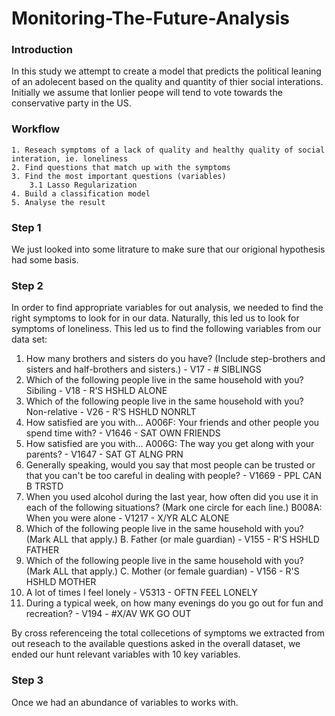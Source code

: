 # Monitoring-The-Future-Analysis

### Introduction
In this study we attempt to create a model that predicts the political leaning of an adolecent 
based on the quality and quantity of thier social interations. Initially we assume that lonlier 
peope will tend to vote towards the conservative party in the US. 

### Workflow 
    1. Reseach symptoms of a lack of quality and healthy quality of social interation, ie. loneliness
    2. Find questions that match up with the symptoms
    3. Find the most important questions (variables) 
        3.1 Lasso Regularization
    4. Build a classification model 
    5. Analyse the result

### Step 1
We just looked into some litrature to make sure that our origional hypothesis had some basis. 

### Step 2

In order to find appropriate variables for out analysis, we needed to find the right symptoms 
to look for in our data. Naturally, this led us to look for symptoms of loneliness. This led 
us to find the following variables from our data set:

1. How many brothers and sisters do you have? (Include step-brothers and sisters and half-brothers and sisters.) - V17 - # SIBLINGS
2. Which of the following people live in the same household with you? Sibiling - V18 - R'S HSHLD ALONE
3. Which of the following people live in the same household with you? Non-relative - V26 - R'S HSHLD NONRLT
4. How satisfied are you with... A006F: Your friends and other people you spend time with? - V1646 - SAT OWN FRIENDS
5. How satisfied are you with... A006G: The way you get along with your parents? - V1647 - SAT GT ALNG PRN
6. Generally speaking, would you say that most people can be trusted or 
that you can't be too careful in dealing with people? -  V1669 - PPL CAN B TRSTD
7. When you used alcohol during the last year, how often did you use it in each of the following situations? 
(Mark one circle for each line.) B008A: When you were alone -  V1217 - X/YR ALC ALONE
8. Which of the following people live in the same household with you? 
(Mark ALL that apply.) B. Father (or male guardian) - V155 - R'S HSHLD FATHER
9. Which of the following people live in the same household with you? 
(Mark ALL that apply.) C. Mother (or female guardian) - V156 - R'S HSHLD MOTHER
10. A lot of times I feel lonely - V5313 - OFTN FEEL LONELY
11. During a typical week, on how many evenings do you go out for fun and recreation? - V194 - #X/AV WK GO OUT


By cross referenceing the total collecetions of symptoms we extracted from out reseach to the
available questions asked in the overall dataset, we ended our hunt relevant variables with 
10 key variables. 

### Step 3 
Once we had an abundance of variables to works with. 

